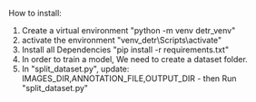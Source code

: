 How to install:
1. Create a virtual environment
"python -m venv detr_venv"
2. activate the environment
"venv_detr\Scripts\activate"
3. Install all Dependencies
"pip install -r requirements.txt"
4. In order to train a model, We need to create a dataset folder.
5.  In "split_dataset.py", update: IMAGES_DIR,ANNOTATION_FILE,OUTPUT_DIR - then Run "split_dataset.py"